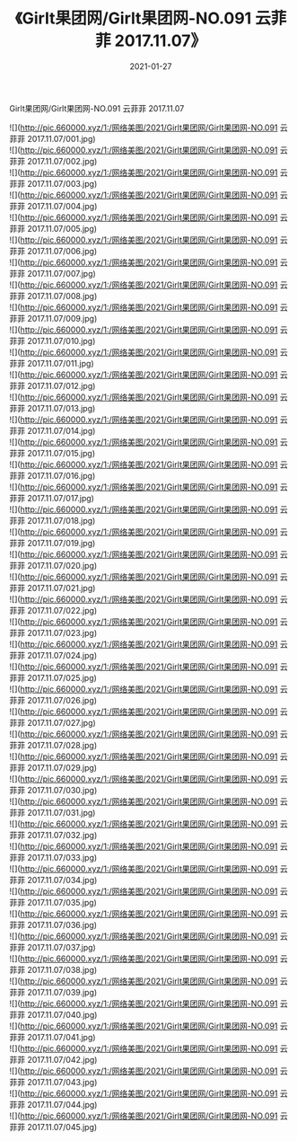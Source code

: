 ﻿---
layout: post
title:  《Girlt果团网/Girlt果团网-NO.091 云菲菲 2017.11.07》
date:   2021-01-27
img: http://pic.660000.xyz/1:/网络美图/2021/Girlt果团网/Girlt果团网-NO.091 云菲菲 2017.11.07/000.jpg
categories: [美女, 清纯, 唯美]
---

Girlt果团网/Girlt果团网-NO.091 云菲菲 2017.11.07

 ![](http://pic.660000.xyz/1:/网络美图/2021/Girlt果团网/Girlt果团网-NO.091 云菲菲 2017.11.07/001.jpg) <br>![](http://pic.660000.xyz/1:/网络美图/2021/Girlt果团网/Girlt果团网-NO.091 云菲菲 2017.11.07/002.jpg) <br>![](http://pic.660000.xyz/1:/网络美图/2021/Girlt果团网/Girlt果团网-NO.091 云菲菲 2017.11.07/003.jpg) <br>![](http://pic.660000.xyz/1:/网络美图/2021/Girlt果团网/Girlt果团网-NO.091 云菲菲 2017.11.07/004.jpg) <br>![](http://pic.660000.xyz/1:/网络美图/2021/Girlt果团网/Girlt果团网-NO.091 云菲菲 2017.11.07/005.jpg) <br>![](http://pic.660000.xyz/1:/网络美图/2021/Girlt果团网/Girlt果团网-NO.091 云菲菲 2017.11.07/006.jpg) <br>![](http://pic.660000.xyz/1:/网络美图/2021/Girlt果团网/Girlt果团网-NO.091 云菲菲 2017.11.07/007.jpg) <br>![](http://pic.660000.xyz/1:/网络美图/2021/Girlt果团网/Girlt果团网-NO.091 云菲菲 2017.11.07/008.jpg) <br>![](http://pic.660000.xyz/1:/网络美图/2021/Girlt果团网/Girlt果团网-NO.091 云菲菲 2017.11.07/009.jpg) <br>![](http://pic.660000.xyz/1:/网络美图/2021/Girlt果团网/Girlt果团网-NO.091 云菲菲 2017.11.07/010.jpg) <br>![](http://pic.660000.xyz/1:/网络美图/2021/Girlt果团网/Girlt果团网-NO.091 云菲菲 2017.11.07/011.jpg) <br>![](http://pic.660000.xyz/1:/网络美图/2021/Girlt果团网/Girlt果团网-NO.091 云菲菲 2017.11.07/012.jpg) <br>![](http://pic.660000.xyz/1:/网络美图/2021/Girlt果团网/Girlt果团网-NO.091 云菲菲 2017.11.07/013.jpg) <br>![](http://pic.660000.xyz/1:/网络美图/2021/Girlt果团网/Girlt果团网-NO.091 云菲菲 2017.11.07/014.jpg) <br>![](http://pic.660000.xyz/1:/网络美图/2021/Girlt果团网/Girlt果团网-NO.091 云菲菲 2017.11.07/015.jpg) <br>![](http://pic.660000.xyz/1:/网络美图/2021/Girlt果团网/Girlt果团网-NO.091 云菲菲 2017.11.07/016.jpg) <br>![](http://pic.660000.xyz/1:/网络美图/2021/Girlt果团网/Girlt果团网-NO.091 云菲菲 2017.11.07/017.jpg) <br>![](http://pic.660000.xyz/1:/网络美图/2021/Girlt果团网/Girlt果团网-NO.091 云菲菲 2017.11.07/018.jpg) <br>![](http://pic.660000.xyz/1:/网络美图/2021/Girlt果团网/Girlt果团网-NO.091 云菲菲 2017.11.07/019.jpg) <br>![](http://pic.660000.xyz/1:/网络美图/2021/Girlt果团网/Girlt果团网-NO.091 云菲菲 2017.11.07/020.jpg) <br>![](http://pic.660000.xyz/1:/网络美图/2021/Girlt果团网/Girlt果团网-NO.091 云菲菲 2017.11.07/021.jpg) <br>![](http://pic.660000.xyz/1:/网络美图/2021/Girlt果团网/Girlt果团网-NO.091 云菲菲 2017.11.07/022.jpg) <br>![](http://pic.660000.xyz/1:/网络美图/2021/Girlt果团网/Girlt果团网-NO.091 云菲菲 2017.11.07/023.jpg) <br>![](http://pic.660000.xyz/1:/网络美图/2021/Girlt果团网/Girlt果团网-NO.091 云菲菲 2017.11.07/024.jpg) <br>![](http://pic.660000.xyz/1:/网络美图/2021/Girlt果团网/Girlt果团网-NO.091 云菲菲 2017.11.07/025.jpg) <br>![](http://pic.660000.xyz/1:/网络美图/2021/Girlt果团网/Girlt果团网-NO.091 云菲菲 2017.11.07/026.jpg) <br>![](http://pic.660000.xyz/1:/网络美图/2021/Girlt果团网/Girlt果团网-NO.091 云菲菲 2017.11.07/027.jpg) <br>![](http://pic.660000.xyz/1:/网络美图/2021/Girlt果团网/Girlt果团网-NO.091 云菲菲 2017.11.07/028.jpg) <br>![](http://pic.660000.xyz/1:/网络美图/2021/Girlt果团网/Girlt果团网-NO.091 云菲菲 2017.11.07/029.jpg) <br>![](http://pic.660000.xyz/1:/网络美图/2021/Girlt果团网/Girlt果团网-NO.091 云菲菲 2017.11.07/030.jpg) <br>![](http://pic.660000.xyz/1:/网络美图/2021/Girlt果团网/Girlt果团网-NO.091 云菲菲 2017.11.07/031.jpg) <br>![](http://pic.660000.xyz/1:/网络美图/2021/Girlt果团网/Girlt果团网-NO.091 云菲菲 2017.11.07/032.jpg) <br>![](http://pic.660000.xyz/1:/网络美图/2021/Girlt果团网/Girlt果团网-NO.091 云菲菲 2017.11.07/033.jpg) <br>![](http://pic.660000.xyz/1:/网络美图/2021/Girlt果团网/Girlt果团网-NO.091 云菲菲 2017.11.07/034.jpg) <br>![](http://pic.660000.xyz/1:/网络美图/2021/Girlt果团网/Girlt果团网-NO.091 云菲菲 2017.11.07/035.jpg) <br>![](http://pic.660000.xyz/1:/网络美图/2021/Girlt果团网/Girlt果团网-NO.091 云菲菲 2017.11.07/036.jpg) <br>![](http://pic.660000.xyz/1:/网络美图/2021/Girlt果团网/Girlt果团网-NO.091 云菲菲 2017.11.07/037.jpg) <br>![](http://pic.660000.xyz/1:/网络美图/2021/Girlt果团网/Girlt果团网-NO.091 云菲菲 2017.11.07/038.jpg) <br>![](http://pic.660000.xyz/1:/网络美图/2021/Girlt果团网/Girlt果团网-NO.091 云菲菲 2017.11.07/039.jpg) <br>![](http://pic.660000.xyz/1:/网络美图/2021/Girlt果团网/Girlt果团网-NO.091 云菲菲 2017.11.07/040.jpg) <br>![](http://pic.660000.xyz/1:/网络美图/2021/Girlt果团网/Girlt果团网-NO.091 云菲菲 2017.11.07/041.jpg) <br>![](http://pic.660000.xyz/1:/网络美图/2021/Girlt果团网/Girlt果团网-NO.091 云菲菲 2017.11.07/042.jpg) <br>![](http://pic.660000.xyz/1:/网络美图/2021/Girlt果团网/Girlt果团网-NO.091 云菲菲 2017.11.07/043.jpg) <br>![](http://pic.660000.xyz/1:/网络美图/2021/Girlt果团网/Girlt果团网-NO.091 云菲菲 2017.11.07/044.jpg) <br>![](http://pic.660000.xyz/1:/网络美图/2021/Girlt果团网/Girlt果团网-NO.091 云菲菲 2017.11.07/045.jpg) <br>
